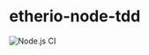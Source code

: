# etherio-node-tdd

![Node.js CI](https://github.com/ethereal97/etherio-node-tdd/workflows/Node.js%20CI/badge.svg)
